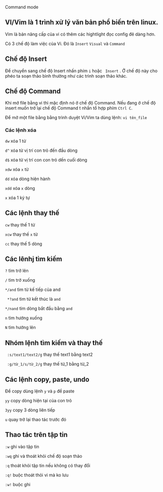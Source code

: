 Command mode
## VI/Vim là 1 trình xử lý văn bản phổ biến trên linux. 

Vim là bản nâng cấp của vi có thêm các hightlight đọc config đẽ dàng hơn. 

Có 3 chế độ làm việc của Vi. Đó là `Insert` `Visual` và `Command`

##  Chế độ Insert  

Để chuyển sang chế độ Insert  nhấn phím `i` hoặc ` Insert` . Ở chế độ này cho phéo ta soạn thảo bình thường như các trình soạn thảo khác.

## Chế độ Command

Khi mở file bằng vi thì mặc định nó ở chế độ Command. Nếu đang  ở chế độ insert muốn trở lại chế độ Command t nhấn tổ hợp phím `Ctrl C`.

Để mở một file bằng bằng trình duyệt Vi/Vim ta dùng lệnh: `vi tên_file`

### Các lệnh xóa 

`dw` xóa 1 từ 

`d^` xóa từ vị trí con trỏ đến đầu dòng 

`d$` xóa từ vị trí con con trỏ dến cuối dòng 

` xdw ` xóa `x` từ

`dd` xóa dòng hiện hành 

`xdd` xóa `x` dòng 

`x` xóa 1 ký tự 
## Các lệnh thay thế 

`cw`  thay thế 1 từ 

`xcw` thay thế `x` từ 

`cc` thay thế 5 dòng 

## Các lênhj tìm kiếm 

`?` tìm trở lên

`/`  tìm trở xuống 

` */and ` tìm từ kế tiếp của and 

` *?and` tìm từ kết thúc là `and`

` */nand ` tìm dòng bắt đầu bằng `and`

`n` tìm hướng xuống 

`N` tìm hướng lên 

## Nhóm lệnh tìm kiếm và thay thế 

` :s/text1/text2/g` thay thế text1 bằng text2 

` :g/từ_1/s/từ_2/g` thay thế từ_1 bằng từ_2

## Các lệnh copy, paste, undo 

Để copy dùng lệnh `y` và `p` để paste 

`yy` copy dòng hiện tại của con trỏ 

`3yy` copy 3 dòng liên tiếp 

`u` quay trở lại thao tác trước đó 

## Thao tác trên tập tin 

`:w` ghi vào tập tin 

`:wq` ghi và thoát khỏi chế độ soạn thảo 

`:q` thoát khỏi tập tin nếu không có thay đổi 

`:q!` buộc thoát thỏi vi mà ko lưu 

`:w!` buộc ghi 

